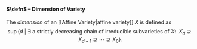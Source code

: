 #### $\defn$ – Dimension of Variety
The *dimension* of an [[Affine Variety|affine variety]] $X$ is defined as
$$\sup \{ d \ | \ \exists \ \text{a strictly decreasing chain of irreducible subvarieties of $X$:} \ \ X_d \supsetneq X_{d-1} \supsetneq \cdots \supsetneq X_0\}.$$